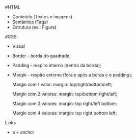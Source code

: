 #HTML
- Conteúdo (Textos e imagens)
- Semântica (Tags)
- Estrutura (ex.: Figure)

#CSS
- Visual

- Border - borda do quadrado;
- Padding - respiro interno (dentro da borda);
- Margin - respiro externo (fora e após a borda e o padding);

    Margin com 1 valor:
    margin: top/right/bottom/left;

    Margin com 2 valores:
    margin: top/bottom right/left;

    Margin com 3 valores:
    margin: top right/left bottom;

    Margin com 4 valores:
    margin: top right bottom left;

Links

- a = anchor